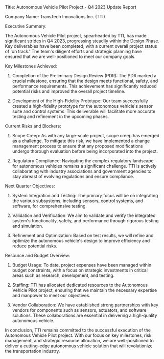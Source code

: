  Title: Autonomous Vehicle Pilot Project - Q4 2023 Update Report

Company Name: TransTech Innovations Inc. (TTI)

Executive Summary:

The Autonomous Vehicle Pilot project, spearheaded by TTI, has made significant strides in Q4 2023, progressing steadily within the Design Phase. Key deliverables have been completed, with a current overall project status of 'on track.' The team's diligent efforts and strategic planning have ensured that we are well-positioned to meet our company goals.

Key Milestones Achieved:

1. Completion of the Preliminary Design Review (PDR): The PDR marked a crucial milestone, ensuring that the design meets functional, safety, and performance requirements. This achievement has significantly reduced potential risks and improved the overall project timeline.

2. Development of the High-Fidelity Prototype: Our team successfully created a high-fidelity prototype for the autonomous vehicle's sensor suite and control systems. This deliverable will facilitate more accurate testing and refinement in the upcoming phases.

Current Risks and Blockers:

1. Scope Creep: As with any large-scale project, scope creep has emerged as a challenge. To mitigate this risk, we have implemented a change management process to ensure that any proposed modifications undergo thorough evaluation before being incorporated into the project.

2. Regulatory Compliance: Navigating the complex regulatory landscape for autonomous vehicles remains a significant challenge. TTI is actively collaborating with industry associations and government agencies to stay abreast of evolving regulations and ensure compliance.

Next Quarter Objectives:

1. System Integration and Testing: The primary focus will be on integrating the various subsystems, including sensors, control systems, and software, for comprehensive testing.

2. Validation and Verification: We aim to validate and verify the integrated system's functionality, safety, and performance through rigorous testing and simulation.

3. Refinement and Optimization: Based on test results, we will refine and optimize the autonomous vehicle's design to improve efficiency and reduce potential risks.

Resource and Budget Overview:

1. Budget Usage: To date, project expenses have been managed within budget constraints, with a focus on strategic investments in critical areas such as research, development, and testing.

2. Staffing: TTI has allocated dedicated resources to the Autonomous Vehicle Pilot project, ensuring that we maintain the necessary expertise and manpower to meet our objectives.

3. Vendor Collaboration: We have established strong partnerships with key vendors for components such as sensors, actuators, and software solutions. These collaborations are essential in delivering a high-quality autonomous vehicle.

In conclusion, TTI remains committed to the successful execution of the Autonomous Vehicle Pilot project. With our focus on key milestones, risk management, and strategic resource allocation, we are well-positioned to deliver a cutting-edge autonomous vehicle solution that will revolutionize the transportation industry.